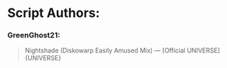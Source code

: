 # Script Authors:

### GreenGhost21:
> Nightshade (Diskowarp Easily Amused Mix) — [Official UNIVERSE] {UNIVERSE}